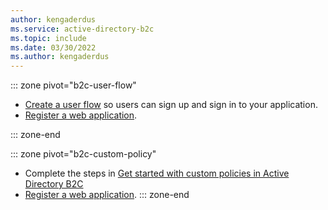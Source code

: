 ```yaml
---
author: kengaderdus
ms.service: active-directory-b2c
ms.topic: include
ms.date: 03/30/2022
ms.author: kengaderdus
---
```

::: zone pivot="b2c-user-flow"

* [Create a user flow](../articles/active-directory-b2c/tutorial-create-user-flows.md) so users can sign up and sign in to your application.
* [Register a web application](../articles/active-directory-b2c/tutorial-register-applications.md). 

::: zone-end

::: zone pivot="b2c-custom-policy"

* Complete the steps in [Get started with custom policies in Active Directory B2C](../articles/active-directory-b2c/tutorial-create-user-flows.md?pivots=b2c-custom-policy)
* [Register a web application](../articles/active-directory-b2c/tutorial-register-applications.md).
::: zone-end